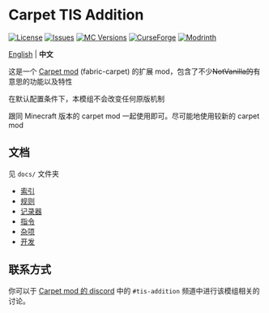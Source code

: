 # Carpet TIS Addition

[![License](https://img.shields.io/github/license/TISUnion/Carpet-TIS-Addition.svg)](http://www.gnu.org/licenses/lgpl-3.0.html)
[![Issues](https://img.shields.io/github/issues/TISUnion/Carpet-TIS-Addition.svg)](https://github.com/TISUnion/Carpet-TIS-Addition/issues)
[![MC Versions](https://cf.way2muchnoise.eu/versions/For%20MC_carpet-tis-addition_all.svg)](https://legacy.curseforge.com/minecraft/mc-mods/carpet-tis-addition)
[![CurseForge](https://cf.way2muchnoise.eu/full_carpet-tis-addition_downloads.svg)](https://legacy.curseforge.com/minecraft/mc-mods/carpet-tis-addition)
[![Modrinth](https://img.shields.io/modrinth/dt/jE0SjGuf?label=Modrinth%20Downloads)](https://modrinth.com/mod/carpet-tis-addition)

[English](README.md) | **中文**

这是一个 [Carpet mod](https://github.com/gnembon/fabric-carpet) (fabric-carpet) 的扩展 mod，包含了不少~~NotVanilla的~~有意思的功能以及特性

在默认配置条件下，本模组不会改变任何原版机制

跟同 Minecraft 版本的 carpet mod 一起使用即可。尽可能地使用较新的 carpet mod

## 文档

见 `docs/` 文件夹

- [索引](docs/readme_cn.md)
- [规则](docs/rules_cn.md)
- [记录器](docs/loggers_cn.md)
- [指令](docs/commands_cn.md)
- [杂项](docs/misc_cn.md)
- [开发](docs/development_cn.md)

## 联系方式

你可以于 [Carpet mod 的 discord](https://discord.gg/gn99m4QRY4) 中的 `#tis-addition` 频道中进行该模组相关的讨论。
